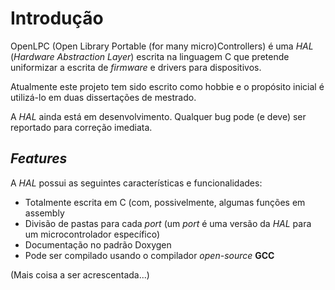 # Introdução #

OpenLPC (Open Library Portable (for many micro)Controllers) é uma _HAL_ (_Hardware Abstraction Layer_) escrita na linguagem C que pretende uniformizar a escrita de _firmware_ e drivers para dispositivos.

Atualmente este projeto tem sido escrito como hobbie e o propósito inicial é utilizá-lo em duas dissertações de mestrado.

A _HAL_ ainda está em desenvolvimento. Qualquer bug pode (e deve) ser reportado para correção imediata.

## _Features_ ##

A _HAL_ possui as seguintes características e funcionalidades:
  * Totalmente escrita em C (com, possivelmente, algumas funções em assembly
  * Divisão de pastas para cada _port_ (um _port_ é uma versão da _HAL_ para um microcontrolador específico)
  * Documentação no padrão Doxygen
  * Pode ser compilado usando o compilador _open-source_ **GCC**

(Mais coisa a ser acrescentada...)